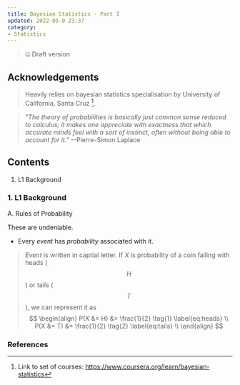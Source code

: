 ```yaml
---
title: Bayesian Statistics - Part I
updated: 2022-05-0 23:37
category: 
- Statistics
---
```


> 🤐 Draft version

## Acknowledgements

> Heavily relies on bayesian statistics specialisation by University of California, Santa Cruz [^1].

>  *"The theory of probabilities is basically just common sense reduced to calculus; it makes one appreciate with exactness that which accurate minds feel with a sort of instinct, often without being able to account for it."* --Pierre-Simon Laplace

<div class="divider"></div>

## Contents

1. L1 Background


<div class="divider"></div>


### 1. L1 Background

A. Rules of Probability

These are undeniable.

- Every *event* has *probability* associated with it.

>  *Event* is written in captial letter. If $X$ is probability of a coin falling with heads ($$H$$) or tails ($$T$$), we can represent it as
> $$
> \begin{align}
> P(X  &= H) &= \frac{1}{2} \tag{1} \label{eq:heads} \\
> P(X  &= T) &= \frac{1}{2} \tag{2} \label{eq:tails} \\
> \end{align}
> $$


<div class="divider"></div>

### References

[^1]: Link to set of courses: https://www.coursera.org/learn/bayesian-statistics